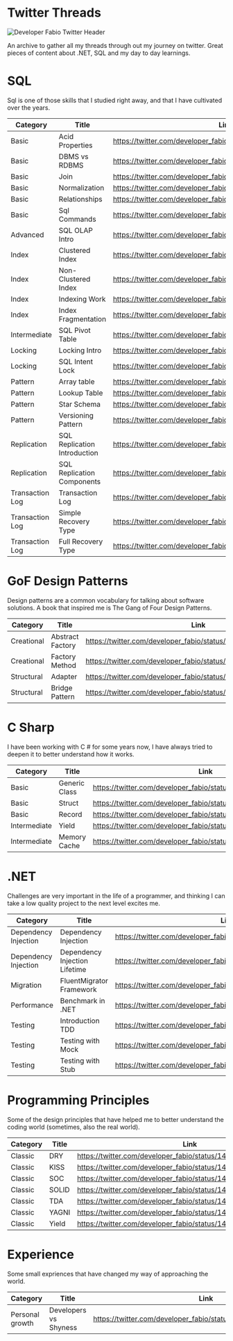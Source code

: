 # Twitter Threads

<img src="https://pbs.twimg.com/profile_banners/1372296016544862216/1642612754/1500x500" alt="Developer Fabio Twitter Header" title="My talks">

An archive to gather all my threads through out my journey on twitter. Great pieces of content about .NET, SQL and my day to day learnings.

# SQL

Sql is one of those skills that I studied right away, and that I have cultivated over the years.

| Category     | Title      | Link     |
| ------------- | ------------- | -------- |
|     Basic      |    Acid Properties      |  https://twitter.com/developer_fabio/status/1459863482250285059 |
| Basic | DBMS vs RDBMS | https://twitter.com/developer_fabio/status/1459500349081931784 |
|Basic | Join | https://twitter.com/developer_fabio/status/1472209965687447561 |
|Basic | Normalization | https://twitter.com/developer_fabio/status/1462328805129916423 |
|Basic | Relationships | https://twitter.com/developer_fabio/status/1464593549807300617 |
|Basic | Sql Commands | https://twitter.com/developer_fabio/status/1508027802972524554 |
|Advanced | SQL OLAP Intro | https://twitter.com/developer_fabio/status/1523253703842492417 |
| Index | Clustered Index | https://twitter.com/developer_fabio/status/1502983419776708611 |
|      Index     |    Non-Clustered Index      |  https://twitter.com/developer_fabio/status/1497912211376857092 |
|      Index     |    Indexing Work      |  https://twitter.com/developer_fabio/status/1492842355862511619 |
| Index | Index Fragmentation | https://twitter.com/developer_fabio/status/1464932286584008713 |
|Intermediate| SQL Pivot Table|https://twitter.com/developer_fabio/status/1513107364819394563|
| Locking | Locking Intro |https://twitter.com/developer_fabio/status/1472558868274331651 |
| Locking | SQL Intent Lock | https://twitter.com/developer_fabio/status/1520720264123850754 |
|     Pattern      |    Array table     | https://twitter.com/developer_fabio/status/1487755952816373766  |
|     Pattern      |    Lookup Table      | https://twitter.com/developer_fabio/status/1485238789761032194  |
| Pattern | Star Schema | https://twitter.com/developer_fabio/status/1477619017393262592 |
| Pattern | Versioning Pattern | https://twitter.com/developer_fabio/status/1490288449873747979|
| Replication | SQL Replication Introduction | https://twitter.com/developer_fabio/status/1510563787153321985 |
| Replication | SQL Replication Components | https://twitter.com/developer_fabio/status/1518188404944650240 |
| Transaction Log | Transaction Log | https://twitter.com/developer_fabio/status/1495372105004818432 |
| Transaction Log | Simple Recovery Type | https://twitter.com/developer_fabio/status/1505514653958475781 |
| Transaction Log | Full Recovery Type | https://twitter.com/developer_fabio/status/1515664324848664577 |

# GoF Design Patterns

Design patterns are a common vocabulary for talking about software solutions. A book that inspired me is The Gang of Four Design Patterns.

| Category | Title | Link |
| ------------- | ------------- | -------- |
| Creational |Abstract Factory | https://twitter.com/developer_fabio/status/1496528493466853393 |
| Creational | Factory Method | https://twitter.com/developer_fabio/status/1504135125734510598 |
| Structural | Adapter | https://twitter.com/developer_fabio/status/1511728731907371011 |
| Structural | Bridge Pattern | https://twitter.com/developer_fabio/status/1521874506918281217 |

# C Sharp

I have been working with C # for some years now, I have always tried to deepen it to better understand how it works.

| Category     | Title      | Link     |
| ------------- | ------------- | -------- |
| Basic | Generic Class | https://twitter.com/developer_fabio/status/1461397583126011914 |
|     Basic      |    Struct      |  https://twitter.com/developer_fabio/status/1488927775046184966 |
|     Basic      |     Record     |  https://twitter.com/developer_fabio/status/1493992215961608198 |
|     Intermediate      |     Yield     |  https://twitter.com/developer_fabio/status/1468634825271779338 |
| Intermediate | Memory Cache | https://twitter.com/developer_fabio/status/1466471264458002444 |

# .NET

Challenges are very important in the life of a programmer, and thinking I can take a low quality project to the next level excites me.

| Category | Title | Link |
| ------------- | ------------- | -------- |
| Dependency Injection | Dependency Injection |	https://twitter.com/developer_fabio/status/1463564534103351299 |
| Dependency Injection  | Dependency Injection Lifetime |	https://twitter.com/developer_fabio/status/1499062052446519303 |
| Migration | FluentMigrator Framework | https://twitter.com/developer_fabio/status/1519331675364278272 |
| Performance | Benchmark in .NET | https://twitter.com/developer_fabio/status/1501596804848181253|
| Testing | Introduction TDD | https://twitter.com/developer_fabio/status/1506663239756701698 |
| Testing | Testing with Mock | https://twitter.com/developer_fabio/status/1509191858714517513 |
| Testing | Testing with Stub | https://twitter.com/developer_fabio/status/1516801698123206660 |

# Programming Principles

Some of the design principles that have helped me to better understand the coding world (sometimes, also the real world).

| Category | Title | Link |
| ------------- | ------------- | -------- |
| Classic | DRY	| https://twitter.com/developer_fabio/status/1481316793046245382 |
| Classic | KISS |	https://twitter.com/developer_fabio/status/1476253329655279621 |
| Classic | SOC |	https://twitter.com/developer_fabio/status/1491457905492893697 |
| Classic | SOLID | https://twitter.com/developer_fabio/status/1483849344419831812 |
| Classic | TDA	| https://twitter.com/developer_fabio/status/1486386134666170368 |
| Classic | YAGNI | https://twitter.com/developer_fabio/status/1478788134578135049 |
| Classic | Yield	| https://twitter.com/developer_fabio/status/1468634840816033794 |

# Experience

Some small expriences that have changed my way of approaching the world.

| Category | Title | Link |
| ------------- | ------------- | -------- |
| Personal growth | Developers vs Shyness	| https://twitter.com/developer_fabio/status/1514257490577395713 |

